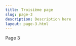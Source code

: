 ```yaml
---
title: Troisième page
slug: page-3
description: Description here
layout: page-3.html
---
```


Page 3
